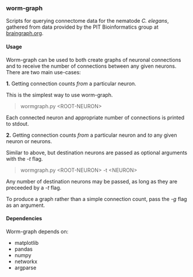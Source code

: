 ### worm-graph

Scripts for querying connectome data for the nematode *C. elegans*, gathered from data provided by the PIT Bioinformatics group at [braingraph.org](https://braingraph.org/cms/c-elegans/).

#### Usage

Worm-graph can be used to both create graphs of neuronal connections and to receive the number of connections between any given neurons. There are two main use-cases:

**1.** Getting connection counts *from* a particular neuron.

This is the simplest way to use worm-graph.

>wormgraph.py <ROOT-NEURON\>

Each connected neuron and appropriate number of connections is printed to stdout.

**2.** Getting connection counts *from* a particular neuron and *to* any given neuron or neurons.

Similar to above, but destination neurons are passed as optional arguments with the *-t* flag.

>wormgraph.py <ROOT-NEURON\> -t <NEURON\>

Any number of destination neurons may be passed, as long as they are preceeded by a *-t* flag.

To produce a graph rather than a simple connection count, pass the *-g* flag as an argument.

#### Dependencies

Worm-graph depends on:

* matplotlib
* pandas
* numpy
* networkx
* argparse

